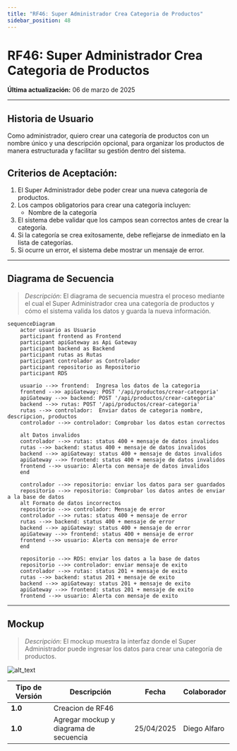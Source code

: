 ```yaml
---
title: "RF46: Super Administrador Crea Categoria de Productos"
sidebar_position: 48
---
```


# RF46: Super Administrador Crea Categoria de Productos

**Última actualización:** 06 de marzo de 2025

---

## Historia de Usuario

Como administrador, quiero crear una categoría de productos con un nombre único y una descripción opcional, para organizar los productos de manera estructurada y facilitar su gestión dentro del sistema.

## **Criterios de Aceptación:**

1. El Super Administrador debe poder crear una nueva categoría de productos.
2. Los campos obligatorios para crear una categoría incluyen:
   - Nombre de la categoría
3. El sistema debe validar que los campos sean correctos antes de crear la categoría.
4. Si la categoría se crea exitosamente, debe reflejarse de inmediato en la lista de categorías.
5. Si ocurre un error, el sistema debe mostrar un mensaje de error.

---

## **Diagrama de Secuencia**

> _Descripción_: El diagrama de secuencia muestra el proceso mediante el cual el Super Administrador crea una categoría de productos y cómo el sistema valida los datos y guarda la nueva información.

```mermaid
sequenceDiagram
    actor usuario as Usuario
    participant frontend as Frontend
    participant apiGateway as Api Gateway
    participant backend as Backend
    participant rutas as Rutas
    participant controlador as Controlador
    participant repositorio as Repositorio
    participant RDS

    usuario -->> frontend:  Ingresa los datos de la categoria
    frontend -->> apiGateway: POST '/api/productos/crear-categoria'
    apiGateway -->> backend: POST '/api/productos/crear-categoria'
    backend -->> rutas: POST '/api/productos/crear-categoria'
    rutas -->> controlador:  Enviar datos de categoria nombre, descripcion, productos
    controlador -->> controlador: Comprobar los datos estan correctos

    alt Datos invalidos
    controlador -->> rutas: status 400 + mensaje de datos invalidos
    rutas -->> backend: status 400 + mensaje de datos invalidos
    backend -->> apiGateway: status 400 + mensaje de datos invalidos
    apiGateway -->> frontend: status 400 + mensaje de datos invalidos
    frontend -->> usuario: Alerta con mensaje de datos invalidos
    end

    controlador -->> repositorio: enviar los datos para ser guardados
    repositorio -->> repositorio: Comprobar los datos antes de enviar a la base de datos
    alt Formato de datos incorrectos
    repositorio -->> controlador: Mensaje de error
    controlador -->> rutas: status 400 + mensaje de error
    rutas -->> backend: status 400 + mensaje de error
    backend -->> apiGateway: status 400 + mensaje de error
    apiGateway -->> frontend: status 400 + mensaje de error
    frontend -->> usuario: Alerta con mensaje de error
    end

    repositorio -->> RDS: enviar los datos a la base de datos
    repositorio -->> controlador: enviar mensaje de exito
    controlador -->> rutas: status 201 + mensaje de exito
    rutas -->> backend: status 201 + mensaje de exito
    backend -->> apiGateway: status 201 + mensaje de exito
    apiGateway -->> frontend: status 201 + mensaje de exito
    frontend -->> usuario: Alerta con mensaje de exito
```

---

## **Mockup**

> _Descripción_: El mockup muestra la interfaz donde el Super Administrador puede ingresar los datos para crear una categoría de productos.

![alt_text](/img/mockup-rf22-textiles.png)

| **Tipo de Versión** | **Descripción**                        | **Fecha**  | **Colaborador** |
| ------------------- | -------------------------------------- | ---------- | --------------- |
| **1.0**             | Creacion de RF46                       |            |                 |
| **1.0**             | Agregar mockup y diagrama de secuencia | 25/04/2025 | Diego Alfaro    |
